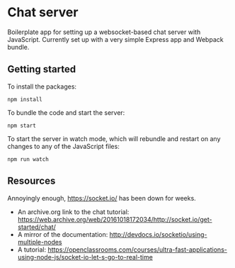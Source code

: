 Chat server
===========

Boilerplate app for setting up a websocket-based chat server with JavaScript. Currently set up with a very simple Express app and Webpack bundle.


Getting started
---------------

To install the packages:
```
npm install
```
To bundle the code and start the server:
```
npm start
```
To start the server in watch mode, which will rebundle and restart on any changes to any of the JavaScript files:
```
npm run watch
```

Resources
---------

Annoyingly enough, https://socket.io/ has been down for weeks.

- An archive.org link to the chat tutorial: https://web.archive.org/web/20161018172034/http://socket.io/get-started/chat/
- A mirror of the documentation: http://devdocs.io/socketio/using-multiple-nodes
- A tutorial: https://openclassrooms.com/courses/ultra-fast-applications-using-node-js/socket-io-let-s-go-to-real-time
